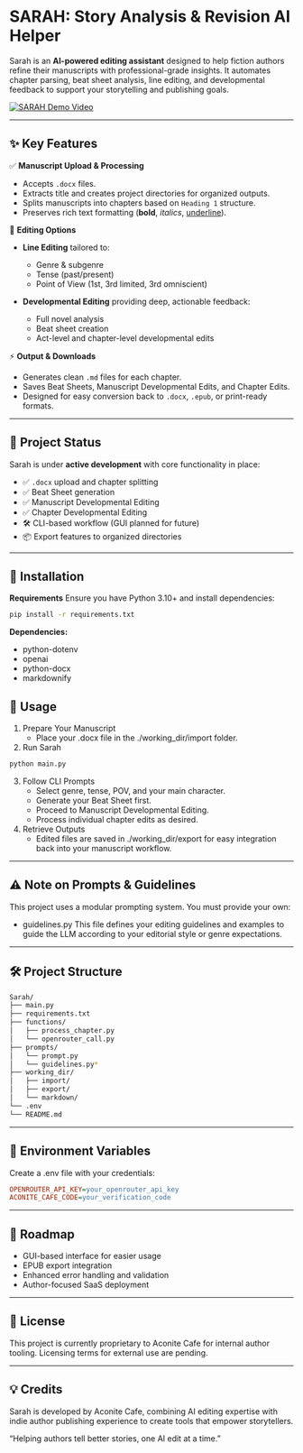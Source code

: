 # SARAH: Story Analysis & Revision AI Helper

Sarah is an **AI-powered editing assistant** designed to help fiction authors refine their manuscripts with professional-grade insights. It automates chapter parsing, beat sheet analysis, line editing, and developmental feedback to support your storytelling and publishing goals.

[![SARAH Demo Video](https://img.youtube.com/vi/Qv1Zl0-vfl8/hqdefault.jpg)](https://www.youtube.com/watch?v=Qv1Zl0-vfl8)

---

## ✨ Key Features

✅ **Manuscript Upload & Processing**
- Accepts `.docx` files.
- Extracts title and creates project directories for organized outputs.
- Splits manuscripts into chapters based on `Heading 1` structure.
- Preserves rich text formatting (**bold**, _italics_, <u>underline</u>).

📝 **Editing Options**
- **Line Editing** tailored to:
  - Genre & subgenre
  - Tense (past/present)
  - Point of View (1st, 3rd limited, 3rd omniscient)

- **Developmental Editing** providing deep, actionable feedback:
  - Full novel analysis
  - Beat sheet creation
  - Act-level and chapter-level developmental edits

⚡ **Output & Downloads**
- Generates clean `.md` files for each chapter.
- Saves Beat Sheets, Manuscript Developmental Edits, and Chapter Edits.
- Designed for easy conversion back to `.docx`, `.epub`, or print-ready formats.

---

## 🚧 Project Status

Sarah is under **active development** with core functionality in place:

- ✅ `.docx` upload and chapter splitting
- ✅ Beat Sheet generation
- ✅ Manuscript Developmental Editing
- ✅ Chapter Developmental Editing
- 🛠️ CLI-based workflow (GUI planned for future)
- 📦 Export features to organized directories

---

## 🔧 Installation

**Requirements**
Ensure you have Python 3.10+ and install dependencies:

```bash
pip install -r requirements.txt
```

**Dependencies:**
- python-dotenv
- openai
- python-docx
- markdownify

## 🚀 Usage
1. Prepare Your Manuscript
    - Place your .docx file in the ./working_dir/import folder.
2. Run Sarah
```bash
python main.py
```

3. Follow CLI Prompts
    - Select genre, tense, POV, and your main character.
    - Generate your Beat Sheet first.
    - Proceed to Manuscript Developmental Editing.
    - Process individual chapter edits as desired.
4. Retrieve Outputs
    - Edited files are saved in ./working_dir/export for easy integration back into your manuscript workflow.

---

## ⚠️ Note on Prompts & Guidelines
This project uses a modular prompting system. You must provide your own:
- guidelines.py
This file defines your editing guidelines and examples to guide the LLM according to your editorial style or genre expectations.

---

## 🛠️ Project Structure
```bash
Sarah/
├── main.py
├── requirements.txt
├── functions/
│   ├── process_chapter.py
│   └── openrouter_call.py
├── prompts/
│   └── prompt.py
│   └── guidelines.py*
├── working_dir/
│   ├── import/
│   ├── export/
│   └── markdown/
└── .env
└── README.md
```
---

## 🔑 Environment Variables
Create a .env file with your credentials:

```ini
OPENROUTER_API_KEY=your_openrouter_api_key
ACONITE_CAFE_CODE=your_verification_code
```
---

## 📅 Roadmap
- GUI-based interface for easier usage
- EPUB export integration
- Enhanced error handling and validation
- Author-focused SaaS deployment
---

## 📄 License
This project is currently proprietary to Aconite Cafe for internal author tooling. Licensing terms for external use are pending.

---

## 💡 Credits

Sarah is developed by Aconite Cafe, combining AI editing expertise with indie author publishing experience to create tools that empower storytellers.

“Helping authors tell better stories, one AI edit at a time.”
  